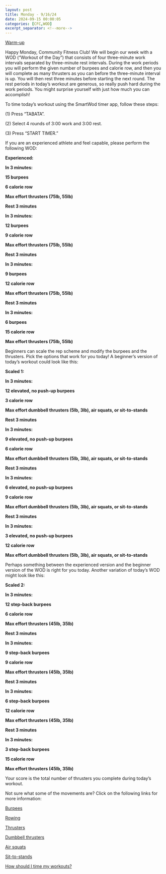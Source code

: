 ```yaml
---
layout: post
title: Monday - 9/16/24
date: 2024-09-15 00:00:05
categories: [CFC,WOD]
excerpt_separator: <!--more-->
---
```

[Warm-up](https://communityfitnessclub.wixsite.com/website/post/basic-full-body-warm-up)

Happy Monday, Community Fitness Club! We will begin our week with a WOD (“Workout of the Day”) that consists of four three-minute work intervals separated by three-minute rest intervals. During the work periods you will perform the given number of burpees and calorie row, and then you will complete as many thrusters as you can before the three-minute interval is up. You will then rest three minutes before starting the next round. The rest periods in today’s workout are generous, so really push hard during the work periods. You might surprise yourself with just how much you can accomplish!

To time today’s workout using the SmartWod timer app, follow these steps:

(1) Press “TABATA”.

(2) Select 4 rounds of 3:00 work and 3:00 rest.

(3) Press “START TIMER.”

If you are an experienced athlete and feel capable, please perform the following WOD:

**Experienced:**

**In 3 minutes:**

**15 burpees**

**6 calorie row**

**Max effort thrusters (75lb, 55lb)**

**Rest 3 minutes**

**In 3 minutes:**

**12 burpees**

**9 calorie row**

**Max effort thrusters (75lb, 55lb)**

**Rest 3 minutes**

**In 3 minutes:**

**9 burpees**

**12 calorie row**

**Max effort thrusters (75lb, 55lb)**

**Rest 3 minutes**

**In 3 minutes:**

**6 burpees**

**15 calorie row**

**Max effort thrusters (75lb, 55lb)**
<!--more-->

Beginners can scale the rep scheme and modify the burpees and the thrusters. Pick the options that work for you today! A beginner’s version of today’s workout could look like this:

**Scaled 1:**

**In 3 minutes:**

**12 elevated, no push-up burpees**

**3 calorie row**

**Max effort dumbbell thrusters (5lb, 3lb), air squats, or sit-to-stands**

**Rest 3 minutes**

**In 3 minutes:**

**9 elevated, no push-up burpees**

**6 calorie row**

**Max effort dumbbell thrusters (5lb, 3lb), air squats, or sit-to-stands**

**Rest 3 minutes**

**In 3 minutes:**

**6 elevated, no push-up burpees**

**9 calorie row**

**Max effort dumbbell thrusters (5lb, 3lb), air squats, or sit-to-stands**

**Rest 3 minutes**

**In 3 minutes:**

**3 elevated, no push-up burpees**

**12 calorie row**

**Max effort dumbbell thrusters (5lb, 3lb), air squats, or sit-to-stands**

Perhaps something between the experienced version and the beginner version of the WOD is right for you today. Another variation of today’s WOD might look like this:

**Scaled 2:**

**In 3 minutes:**

**12 step-back burpees**

**6 calorie row**

**Max effort thrusters (45lb, 35lb)**

**Rest 3 minutes**

**In 3 minutes:**

**9 step-back burpees**

**9 calorie row**

**Max effort thrusters (45lb, 35lb)**

**Rest 3 minutes**

**In 3 minutes:**

**6 step-back burpees**

**12 calorie row**

**Max effort thrusters (45lb, 35lb)**

**Rest 3 minutes**

**In 3 minutes:**

**3 step-back burpees**

**15 calorie row**

**Max effort thrusters (45lb, 35lb)**

Your score is the total number of thrusters you complete during today’s workout.

Not sure what some of the movements are? Click on the following links for more information:

[Burpees](https://www.communityfitness.club/post/burpees)

[Rowing](https://www.communityfitness.club/post/rowing)

[Thrusters](https://communityfitnessclub.wixsite.com/website/post/thrusters)

[Dumbbell thrusters](https://www.communityfitness.club/post/dumbbell-thrusters)

[Air squats](https://communityfitnessclub.wixsite.com/website/post/air-squat)

[Sit-to-stands](https://www.youtube.com/watch?v=vNq9vtEXksc)

[How should I time my workouts?](https://communityfitnessclub.wixsite.com/website/post/how-should-i-time-my-workouts)
